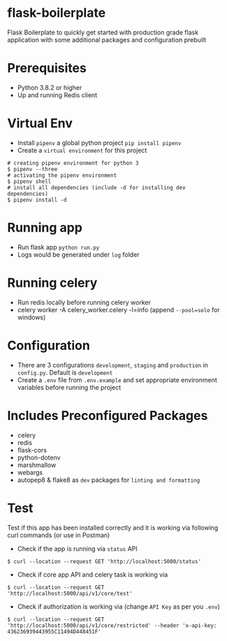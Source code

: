 # flask-boilerplate
  Flask Boilerplate to quickly get started with production grade flask application with some additional packages and configuration prebuilt 

# Prerequisites

- Python 3.8.2 or higher
- Up and running Redis client

# Virtual Env

- Install `pipenv` a global python project `pip install pipenv`
- Create a `virtual environment` for this project
```shell
# creating pipenv environment for python 3
$ pipenv --three
# activating the pipenv environment
$ pipenv shell
# install all dependencies (include -d for installing dev dependencies)
$ pipenv install -d
```

# Running app

- Run flask app `python run.py`
- Logs would be generated under `log` folder

# Running celery

- Run redis locally before running celery worker
- celery worker -A celery_worker.celery -l=info  (append `--pool=solo` for windows)

# Configuration

- There are 3 configurations `development`, `staging` and `production` in `config.py`. Default is `development`
- Create a `.env` file from `.env.example` and set appropriate environment variables before running the project

# Includes Preconfigured Packages

- celery
- redis
- flask-cors
- python-dotenv
- marshmallow
- webargs
- autopep8 & flake8 as `dev` packages for `linting and formatting`

# Test
Test if this app has been installed correctly and it is working via following curl commands (or use in Postman)
- Check if the app is running via `status` API
```shell
$ curl --location --request GET 'http://localhost:5000/status'
```
- Check if core app API and celery task is working via
```shell
$ curl --location --request GET 'http://localhost:5000/api/v1/core/test'
```
- Check if authorization is working via (change `API Key` as per you `.env`)
```shell
$ curl --location --request GET 'http://localhost:5000/api/v1/core/restricted' --header 'x-api-key: 436236939443955C11494D448451F'
```